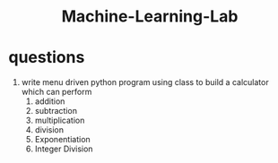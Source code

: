 <h1 align="center"> Machine-Learning-Lab</h1>

# questions
1. write menu driven python program using class to build a calculator which can perform 
    1. addition
    2. subtraction
    3. multiplication
    4. division
    5. Exponentiation
    6. Integer Division 
